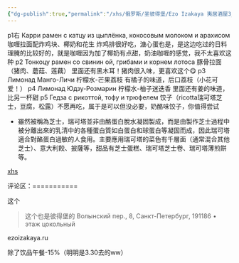 ```yaml
---
{"dg-publish":true,"permalink":"/xhs/俄罗斯/圣彼得堡/Ezo Izakaya 夷居酒屋3_日料/","tags":["rednote","圣彼得堡"],"created":"2025-03-17T22:00:32.454+08:00","updated":"2025-03-20T22:46:14.642+08:00"}
---
```


 

p1右 Карри рамен с катцу из цыплёнка, кокосовым молоком и арахисом 咖喱拉面配炸鸡块、椰奶和花生 炸鸡排很好吃，溏心蛋也是，是这边吃过的日料理腌的比较好的，就是咖喱因为加了椰奶有点甜，奶油咖喱的感觉，我不太喜欢这种
p2 Тонкоцу рамен со свинин ой, грибами и корнем лотоса 豚骨拉面（猪肉、蘑菇、莲藕） 里面还有黑木耳！猪肉很入味，更喜欢这个😋
p3 Лимонад Манго-Личи 柠檬水-芒果荔枝 有橘子的味道，后口荔枝（小花可爱！）
p4 Лимонад Юдзу-Розмарин 柠檬水-柚子迷迭香 里面还有姜的味道，比另一杯甜
p5 Гедза с рикоттой, тофу и трюфелем 饺子（ricotta瑞可塔芝士，豆腐，松露）不愿再吃，属于是可以但没必要，奶酪味饺子，你值得尝试
* 雖然被稱為芝士，瑞可塔並非由酪蛋白脫水凝固製成，而是由製作芝士過程中被分離出來的乳清中的各種蛋白質如白蛋白和球蛋白等凝固而成，因此瑞可塔適合對酪蛋白過敏的人食用。主要應用瑞可塔的菜色有千層面（通常混合其他芝士）、意大利餃、披薩等，甜品有芝士蛋糕、瑞可塔芝士卷、瑞可塔薄煎餅等。

[xhs](https://www.xiaohongshu.com/explore/6509d594000000001302aa69?xsec_token=ABOzoTa8nDllkQaR4hva53Vq5HDh93y6zj0Z8zz0tmWIk=&xsec_source=pc_user)

评论区：===========

这个

> 这个也是彼得堡的 Волынский пер., 8, Санкт-Петербург, 191186 • этаж цокольный

ezoizakaya.ru

除了饮品午餐-15%（明明是3.30去的ww）